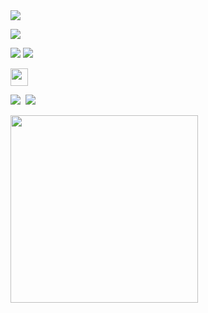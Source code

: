 <img src="https://user-images.githubusercontent.com/62370144/135637557-36d2bd60-11eb-4a9b-93c7-b554d01ff578.png"/>

<p>
  <img src="https://github-readme-stats.vercel.app/api?username=heyMoko&show_icons=true&theme=default"/></p>
</p> 

<p>
  <img src="https://github-readme-stats.vercel.app/api/top-langs/?username=heyMoko&layout=compact&theme=default&langs_count=4"/>
  <img src="https://github-profile-trophy.vercel.app/?username=heyMoko&theme=chalk&row=1&column=2&margin-w=5"/>
</p>

<p>
  <img src="https://user-images.githubusercontent.com/62370144/135634926-6069dff6-a751-4452-a54a-a2f158782970.PNG" weight="28" height="28"/>
</p>
  
<p>
 <img src="https://img.shields.io/badge/Android-3DDC84?style=flat-square&logo=Android&logoColor=white"/>&nbsp
 <img src="https://img.shields.io/badge/Kotlin-0095D5?style=flat-square&logo=Kotlin&logoColor=white"/>&nbsp
</p>

<p>
  <img src="https://user-images.githubusercontent.com/62370144/135635737-54f1b60d-ac5f-4a90-ab8d-66228c419c8c.jpg" width="300" height="300"/>
</p>




